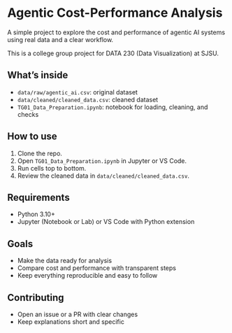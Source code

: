 # Agentic Cost-Performance Analysis

A simple project to explore the cost and performance of agentic AI systems using real data and a clear workflow.

This is a college group project for DATA 230 (Data Visualization) at SJSU.

## What’s inside
- `data/raw/agentic_ai.csv`: original dataset
- `data/cleaned/cleaned_data.csv`: cleaned dataset
- `TG01_Data_Preparation.ipynb`: notebook for loading, cleaning, and checks

## How to use
1. Clone the repo.
2. Open `TG01_Data_Preparation.ipynb` in Jupyter or VS Code.
3. Run cells top to bottom.
4. Review the cleaned data in `data/cleaned/cleaned_data.csv`.

## Requirements
- Python 3.10+
- Jupyter (Notebook or Lab) or VS Code with Python extension

## Goals
- Make the data ready for analysis
- Compare cost and performance with transparent steps
- Keep everything reproducible and easy to follow

## Contributing
- Open an issue or a PR with clear changes
- Keep explanations short and specific

